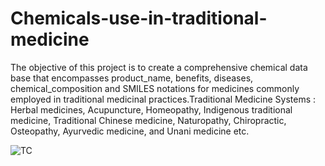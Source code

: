 # Chemicals-use-in-traditional-medicine 

The objective of this project is to create a comprehensive chemical data base that encompasses product_name, benefits, diseases, chemical_composition and SMILES notations for medicines commonly employed in traditional medicinal practices.Traditional Medicine Systems : Herbal medicines, Acupuncture, Homeopathy, Indigenous traditional medicine, Traditional Chinese medicine, Naturopathy, Chiropractic, Osteopathy, Ayurvedic medicine, and Unani medicine etc.


![TC](https://github.com/user-attachments/assets/fb244336-1fc5-4e25-9170-7476aaeb70e9)

